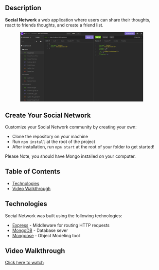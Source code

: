 ## Description

**Social Network** a web application where users can share their thoughts, react to friends thoughts, and create a friend list. 


<div align="center">
    <img src="./public/images/insomina screenshot showing all routes.png" alt="Screenshot of Insomina routes" width="80%">
  </a>
</div>


## Create Your Social Network

Customize your Social Network community by creating your own: 

* Clone the repository on your machine
* Run `npm install` at the root of the project
* After installation, run `npm start` at the root of your folder to get started!

Please Note, you should have Mongo installed on your computer. 


## Table of Contents

* [Technologies](#technologies)
* [Video Walkthrough](#videowalkthrough)

## Technologies

Social Network was built using the following technologies:

* [Express](https://expressjs.com/) - Middleware for routing HTTP requests
* [MongoDB](https://www.mongodb.com/) - Database sever
* [Mongoose](https://www.npmjs.com/package/mongoose) - Object Modeling tool 



## Video Walkthrough

 [Click here to watch](https://drive.google.com/file/d/1mFctT67vLMdDLFqVnu9A1Hjd4hmf2Ccn/view)  


